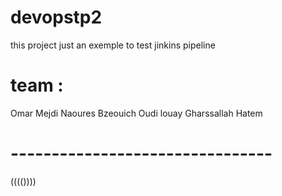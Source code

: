 # devopstp2
 this project just an exemple to test jinkins pipeline 
 
 # team : 
 Omar Mejdi 
 Naoures Bzeouich 
 Oudi louay 
 Gharssallah Hatem 

 # --------------------------------
 (((())))